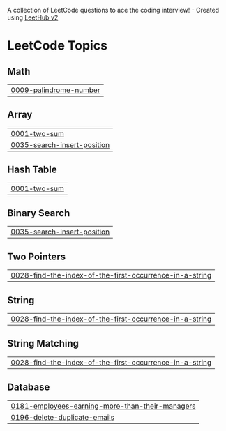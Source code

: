 A collection of LeetCode questions to ace the coding interview! - Created using [LeetHub v2](https://github.com/arunbhardwaj/LeetHub-2.0)
<!---LeetCode Topics Start-->
# LeetCode Topics
## Math
|  |
| ------- |
| [0009-palindrome-number](https://github.com/anshit-1223/solving_leetcode_problems/tree/master/0009-palindrome-number) |
## Array
|  |
| ------- |
| [0001-two-sum](https://github.com/anshit-1223/solving_leetcode_problems/tree/master/0001-two-sum) |
| [0035-search-insert-position](https://github.com/anshit-1223/solving_leetcode_problems/tree/master/0035-search-insert-position) |
## Hash Table
|  |
| ------- |
| [0001-two-sum](https://github.com/anshit-1223/solving_leetcode_problems/tree/master/0001-two-sum) |
## Binary Search
|  |
| ------- |
| [0035-search-insert-position](https://github.com/anshit-1223/solving_leetcode_problems/tree/master/0035-search-insert-position) |
## Two Pointers
|  |
| ------- |
| [0028-find-the-index-of-the-first-occurrence-in-a-string](https://github.com/anshit-1223/solving_leetcode_problems/tree/master/0028-find-the-index-of-the-first-occurrence-in-a-string) |
## String
|  |
| ------- |
| [0028-find-the-index-of-the-first-occurrence-in-a-string](https://github.com/anshit-1223/solving_leetcode_problems/tree/master/0028-find-the-index-of-the-first-occurrence-in-a-string) |
## String Matching
|  |
| ------- |
| [0028-find-the-index-of-the-first-occurrence-in-a-string](https://github.com/anshit-1223/solving_leetcode_problems/tree/master/0028-find-the-index-of-the-first-occurrence-in-a-string) |
## Database
|  |
| ------- |
| [0181-employees-earning-more-than-their-managers](https://github.com/anshit-1223/solving_leetcode_problems/tree/master/0181-employees-earning-more-than-their-managers) |
| [0196-delete-duplicate-emails](https://github.com/anshit-1223/solving_leetcode_problems/tree/master/0196-delete-duplicate-emails) |
<!---LeetCode Topics End-->